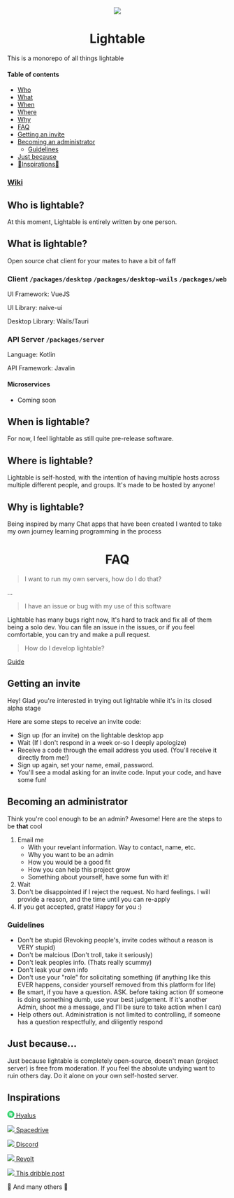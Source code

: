 <p align="center">
<img src="https://github.com/brys0/Lightable/blob/pre-alpha/assets/Lightable-Logo.png?raw=true" height="256" align="center">
</p>

<h1 align="center">Lightable</h1>

This is a monorepo of all things lightable

#### Table of contents
* [Who](https://github.com/brys0/Lightable#who-is-lightable#Who-is-lightable)
* [What](https://github.com/brys0/Lightable#What-is-lightable)
* [When](https://github.com/brys0/Lightable#When-is-lightable)
* [Where](https://github.com/brys0/Lightable#Where-is-lightable)
* [Why](https://github.com/brys0/Lightable#Why-is-lightable)
* [FAQ](https://github.com/brys0/Lightable#faq)
* [Getting an invite](https://github.com/Lightable#Getting-an-invite)
* [Becoming an administrator](https://github.com/Lightable#Becoming-an-administrator)
  - [Guidelines](https://github.com/Lightable#Guidelines)
* [Just because](https://github.com/Lightable#Just-because...)
* [💖Inspirations💖](https://github.com/brys0/Lightable#Inspirations)
### [Wiki](https://github.com/brys0/Lightable/wiki)

## Who is lightable?

At this moment, Lightable is entirely written by one person.

## What is lightable?

Open source chat client for your mates to have a bit of faff

### Client `/packages/desktop` `/packages/desktop-wails` `/packages/web`

UI Framework: VueJS

UI Library: naive-ui

Desktop Library: Wails/Tauri

### API Server `/packages/server`

Language: Kotlin

API Framework: Javalin

#### Microservices

* Coming soon

## When is lightable?

For now, I feel lightable as still quite pre-release software.

## Where is lightable?

Lightable is self-hosted, with the intention of having multiple hosts across multiple different people, and groups. It's made to be hosted by anyone!

## Why is lightable?

Being inspired by many Chat apps that have been created I wanted to take my own journey learning programming in the process

<h1 align="center">FAQ</h1>

> I want to run my own servers, how do I do that?

... 

> I have an issue or bug with my use of this software

Lightable has many bugs right now, It's hard to track and fix all of them being a solo dev. 
You can file an issue in the issues, or if you feel comfortable, you can try and make a pull request.

> How do I develop lightable?

[Guide](https://github.com/brys0/Lightable/wiki/Development)

## Getting an invite 

Hey! Glad you're interested in trying out lightable while it's in its closed alpha stage

Here are some steps to receive an invite code:

* Sign up (for an invite) on the lightable desktop app
* Wait (If I don't respond in a week or-so I deeply apologize) 
* Receive a code through the email address you used. (You'll receive it directly from me!)
* Sign up again, set your name, email, password. 
* You'll see a modal asking for an invite code. Input your code, and have some fun!

## Becoming an administrator

Think you're cool enough to be an admin? Awesome! 
Here are the steps to be **that** cool 

1. Email me 
    - With your revelant information. Way to contact, name, etc.
    - Why you want to be an admin
    - How you would be a good fit
    - How you can help this project grow
    - Something about yourself, have some fun with it!
2. Wait
3. Don't be disappointed if I reject the request. No hard feelings. I will provide a reason, and the time until you can re-apply
4. If you get accepted, grats! Happy for you :)

### Guidelines

* Don't be stupid (Revoking people's, invite codes without a reason is VERY stupid)
* Don't be malcious (Don't troll, take it seriously)
* Don't leak peoples info. (Thats really scummy)
* Don't leak your own info 
* Don't use your "role" for solicitating something (if anything like this EVER happens, consider yourself removed from this platform for life)
* Be smart, if you have a question. ASK. before taking action (If someone is doing something dumb, use your best judgement. If it's another Admin, shoot me a message, and I'll be sure to take action when I can)
* Help others out. Administration is not limited to controlling, if someone has a question respectfully, and diligently respond

## Just because...

Just because lightable is completely open-source, doesn't mean (project server) is free from moderation. If you feel the absolute undying want to ruin others day. Do it alone on your own self-hosted server. 
## Inspirations

<a href="https://hyalus.app/" target="_blank">
  <p>
    <img src="https://raw.githubusercontent.com/atriplex-co/hyalus/master/packages/client-web/src/assets/images/icon-circle.png" height="16">
    Hyalus
  </p>
</a>
<a href="https://spacedrive.com/" target="_blank">
  <p>
    <img src="https://www.spacedrive.com/assets/logo.55968170.png" height="16">
    Spacedrive 
  </p>
</a>
<a href="https://discord.com/" target="_blank">
  <p>
    <img src="https://discord.com/assets/847541504914fd33810e70a0ea73177e.ico" height="16">
    Discord
  </p>
</a>
<a href="https://revolt.chat/" target="_blank">
  <p>
    <img src="https://revolt.chat/favicon.ico" height="16">
    Revolt
  </p>
</a>
<a href="https://dribbble.com/shots/13944513-Team-Chat-App-VisualExploration/" target="_blank">
  <p>
    <img src="https://cdn.dribbble.com/users/1750819/avatars/small/7d8b1659d63025758603ef1b9f71c721.jpg?1639583578" height="16">
    This dribble post
  </p>
</a>
<p>
  💖 And many others 💖
</p>

